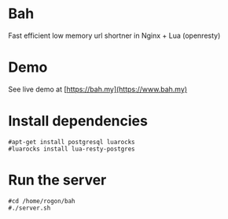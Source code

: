 # Bah
Fast efficient low memory url shortner in Nginx + Lua (openresty) 

# Demo

See live demo at [https://bah.my](https://www.bah.my)

# Install dependencies

    #apt-get install postgresql luarocks
    #luarocks install lua-resty-postgres


# Run the server
    #cd /home/rogon/bah
    #./server.sh


